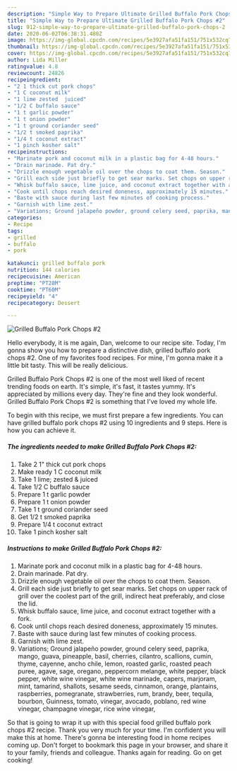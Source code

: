 ```yaml
---
description: "Simple Way to Prepare Ultimate Grilled Buffalo Pork Chops #2"
title: "Simple Way to Prepare Ultimate Grilled Buffalo Pork Chops #2"
slug: 912-simple-way-to-prepare-ultimate-grilled-buffalo-pork-chops-2
date: 2020-06-02T06:38:31.480Z
image: https://img-global.cpcdn.com/recipes/5e3927afa51fa151/751x532cq70/grilled-buffalo-pork-chops-2-recipe-main-photo.jpg
thumbnail: https://img-global.cpcdn.com/recipes/5e3927afa51fa151/751x532cq70/grilled-buffalo-pork-chops-2-recipe-main-photo.jpg
cover: https://img-global.cpcdn.com/recipes/5e3927afa51fa151/751x532cq70/grilled-buffalo-pork-chops-2-recipe-main-photo.jpg
author: Lida Miller
ratingvalue: 4.8
reviewcount: 24826
recipeingredient:
- "2 1 thick cut pork chops"
- "1 C coconut milk"
- "1 lime zested  juiced"
- "1/2 C buffalo sauce"
- "1 t garlic powder"
- "1 t onion powder"
- "1 t ground coriander seed"
- "1/2 t smoked paprika"
- "1/4 t coconut extract"
- "1 pinch kosher salt"
recipeinstructions:
- "Marinate pork and coconut milk in a plastic bag for 4-48 hours."
- "Drain marinade. Pat dry."
- "Drizzle enough vegetable oil over the chops to coat them. Season."
- "Grill each side just briefly to get sear marks. Set chops on upper rack of grill over the coolest part of the grill, indirect heat preferably, and close the lid."
- "Whisk buffalo sauce, lime juice, and coconut extract together with a fork."
- "Cook until chops reach desired doneness, approximately 15 minutes."
- "Baste with sauce during last few minutes of cooking process."
- "Garnish with lime zest."
- "Variations; Ground jalapeño powder, ground celery seed, paprika, mango, guava, pineapple, basil, cherries, cilantro, scallions, cumin, thyme, cayenne, ancho chile, lemon, roasted garlic, roasted peach puree, agave, sage, oregano, peppercorn melange, white pepper, black pepper, white wine vinegar, white wine marinade, capers, marjoram, mint, tamarind, shallots, sesame seeds, cinnamon, orange, plantains, raspberries, pomegranate, strawberries, rum, brandy, beer, tequila, bourbon, Guinness, tomato, vinegar, avocado, poblano, red wine vinegar, champagne vinegar, rice wine vinegar,"
categories:
- Recipe
tags:
- grilled
- buffalo
- pork

katakunci: grilled buffalo pork 
nutrition: 144 calories
recipecuisine: American
preptime: "PT28M"
cooktime: "PT60M"
recipeyield: "4"
recipecategory: Dessert

---
```



![Grilled Buffalo Pork Chops #2](https://img-global.cpcdn.com/recipes/5e3927afa51fa151/751x532cq70/grilled-buffalo-pork-chops-2-recipe-main-photo.jpg)

Hello everybody, it is me again, Dan, welcome to our recipe site. Today, I'm gonna show you how to prepare a distinctive dish, grilled buffalo pork chops #2. One of my favorites food recipes. For mine, I'm gonna make it a little bit tasty. This will be really delicious.



Grilled Buffalo Pork Chops #2 is one of the most well liked of recent trending foods on earth. It's simple, it's fast, it tastes yummy. It's appreciated by millions every day. They're fine and they look wonderful. Grilled Buffalo Pork Chops #2 is something that I've loved my whole life.


To begin with this recipe, we must first prepare a few ingredients. You can have grilled buffalo pork chops #2 using 10 ingredients and 9 steps. Here is how you can achieve it.

<!--inarticleads1-->

##### The ingredients needed to make Grilled Buffalo Pork Chops #2:

1. Take 2 1&#34; thick cut pork chops
1. Make ready 1 C coconut milk
1. Take 1 lime; zested &amp; juiced
1. Take 1/2 C buffalo sauce
1. Prepare 1 t garlic powder
1. Prepare 1 t onion powder
1. Take 1 t ground coriander seed
1. Get 1/2 t smoked paprika
1. Prepare 1/4 t coconut extract
1. Take 1 pinch kosher salt




<!--inarticleads2-->

##### Instructions to make Grilled Buffalo Pork Chops #2:

1. Marinate pork and coconut milk in a plastic bag for 4-48 hours.
1. Drain marinade. Pat dry.
1. Drizzle enough vegetable oil over the chops to coat them. Season.
1. Grill each side just briefly to get sear marks. Set chops on upper rack of grill over the coolest part of the grill, indirect heat preferably, and close the lid.
1. Whisk buffalo sauce, lime juice, and coconut extract together with a fork.
1. Cook until chops reach desired doneness, approximately 15 minutes.
1. Baste with sauce during last few minutes of cooking process.
1. Garnish with lime zest.
1. Variations; Ground jalapeño powder, ground celery seed, paprika, mango, guava, pineapple, basil, cherries, cilantro, scallions, cumin, thyme, cayenne, ancho chile, lemon, roasted garlic, roasted peach puree, agave, sage, oregano, peppercorn melange, white pepper, black pepper, white wine vinegar, white wine marinade, capers, marjoram, mint, tamarind, shallots, sesame seeds, cinnamon, orange, plantains, raspberries, pomegranate, strawberries, rum, brandy, beer, tequila, bourbon, Guinness, tomato, vinegar, avocado, poblano, red wine vinegar, champagne vinegar, rice wine vinegar,




So that is going to wrap it up with this special food grilled buffalo pork chops #2 recipe. Thank you very much for your time. I'm confident you will make this at home. There's gonna be interesting food in home recipes coming up. Don't forget to bookmark this page in your browser, and share it to your family, friends and colleague. Thanks again for reading. Go on get cooking!

